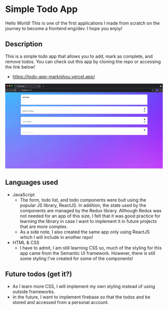 # Simple Todo App

Hello World! This is one of the first applications I made from scratch on the journey to become a frontend eng/dev. I hope you enjoy!

## Description

This is a simple todo app that allows you to add, mark as complete, and remove todos. You can check out this app by cloning the repo or accessing the link below!

- https://todo-app-markishou.vercel.app/

![Screenshot of app](./imgs/todo-app2.png)

## Languages used

- JavaScript
    - The form, todo list, and todo components were buit using the popular JS library, ReactJS. In addition, the state used by the components are managed by the Redux library. Although Redux was not needed for an app of this size, I felt that it was good practice for learning the library in case I want to implement it in future projects that are more complex.
    - As a side note, I also created the same app only using ReactJS which I will include in another repo!
- HTML & CSS
    - I have to admit, I am still learning CSS so, much of the styling for this app came from the Semantic UI framework. However, there is still some styling I've created for some of the components!

## Future todos (get it?)

- As I learn more CSS, I will implement my own styling instead of using outside frameworks.
- In the future, I want to implement firebase so that the todos and be stored and accessed from a personal account.

